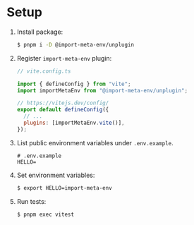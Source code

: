 # Setup

1. Install package:

   ```sh
   $ pnpm i -D @import-meta-env/unplugin
   ```

1. Register `import-meta-env` plugin:

   ```js
   // vite.config.ts

   import { defineConfig } from "vite";
   import importMetaEnv from "@import-meta-env/unplugin";

   // https://vitejs.dev/config/
   export default defineConfig({
     // ...
     plugins: [importMetaEnv.vite()],
   });
   ```

1. List public environment variables under `.env.example`.

   ```
   # .env.example
   HELLO=
   ```

1. Set environment variables:

   ```sh
   $ export HELLO=import-meta-env
   ```

1. Run tests:

   ```sh
   $ pnpm exec vitest
   ```

